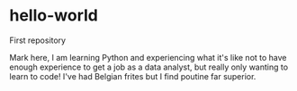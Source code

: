 # hello-world
First repository

Mark here, I am learning Python and experiencing what it's like not to have enough experience to get a job as a data analyst, but really only wanting to learn to code!
I've had Belgian frites but I find poutine far superior.
